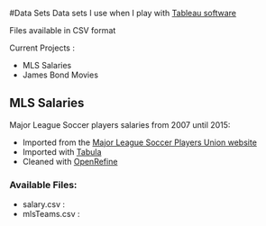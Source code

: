 #Data Sets
Data sets I use when I play with [Tableau software](http://www.tableau.com/)

Files available in CSV format

Current Projects :
+ MLS Salaries
+ James Bond Movies

## MLS Salaries
Major League Soccer players salaries from 2007 until 2015:

+ Imported from the [Major League Soccer Players Union website](https://www.mlsplayers.org/salary_info.html)
+ Imported with [Tabula](http://tabula.technology/) 
+ Cleaned with [OpenRefine](http://openrefine.org/)

### Available Files:
+ salary.csv : 
+ mlsTeams.csv : 






